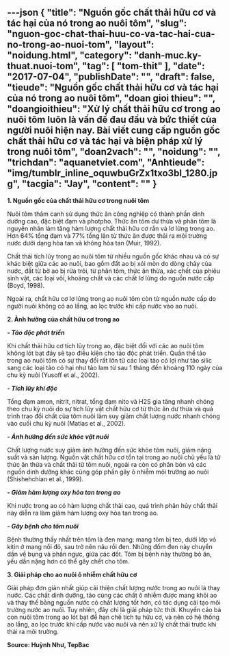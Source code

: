 ---json
{
    "title": "Nguồn gốc chất thải hữu cơ và tác hại của nó trong ao nuôi tôm",
    "slug": "nguon-goc-chat-thai-huu-co-va-tac-hai-cua-no-trong-ao-nuoi-tom",
    "layout": "noidung.html",
    "category": "danh-muc.ky-thuat.nuoi-tom",
    "tag": [
        "tom-thit"
    ],
    "date": "2017-07-04",
    "publishDate": "",
    "draft": false,
    "tieude": "Nguồn gốc chất thải hữu cơ và tác hại của nó trong ao nuôi tôm",
    "doan gioi thieu": "",
    "doangioithieu": "Xử lý chất thải hữu cơ trong ao nuôi tôm luôn là vấn đề đau đầu và bức thiết của người nuôi hiện nay. Bài viết cung cấp nguồn gốc chất thải hữu cơ và tác hại và biện pháp xử lý trong nuôi tôm",
    "doan2vach": "",
    "noidung": "",
    "trichdan": "aquanetviet.com",
    "Anhtieude": "img/tumblr_inline_oquwbuGrZx1txo3bl_1280.jpg",
    "tacgia": "Jay",
    "__content__": ""
}
---
<p><strong>1. Nguồn gốc của chất thải hữu cơ trong nu&ocirc;i t&ocirc;m</strong></p>

<p>Nu&ocirc;i t&ocirc;m th&acirc;m canh sử dụng thức ăn c&ocirc;ng nghiệp c&oacute; th&agrave;nh phần dinh dưỡng cao, đặc biệt đạm v&agrave; photpho. Thức ăn t&ocirc;m dư thừa v&agrave; ph&acirc;n t&ocirc;m l&agrave; nguy&ecirc;n nh&acirc;n l&agrave;m tăng h&agrave;m lượng chất thải hữu cơ rắn v&agrave; lơ lửng trong ao. Hơn 64% tổng đạm v&agrave; 77% tổng l&acirc;n từ thức ăn được thải ra m&ocirc;i trường nước dưới dạng h&ograve;a tan v&agrave; kh&ocirc;ng h&ograve;a tan (Muir, 1992).</p>

<p>Chất thải t&iacute;ch lũy trong ao nu&ocirc;i t&ocirc;m từ nhiều nguồn gốc kh&aacute;c nhau v&agrave; c&oacute; sự kh&aacute;c biệt giữa c&aacute;c ao nu&ocirc;i, bao gồm đất ao bị x&oacute;i m&ograve;n do d&ograve;ng chảy của nước, đất từ bờ ao bị rửa tr&ocirc;i, từ ph&acirc;n t&ocirc;m, thức ăn thừa, x&aacute;c chết của phi&ecirc;u sinh vật, c&aacute;c loại v&ocirc;i, kho&aacute;ng chất v&agrave; c&aacute;c chất lơ lửng do nguồn nước cấp (Boyd, 1998).</p>

<p>Ngo&agrave;i ra, chất hữu cơ lơ lửng trong ao nu&ocirc;i t&ocirc;m c&ograve;n từ nguồn nước cấp do người nu&ocirc;i kh&ocirc;ng c&oacute; ao lắng, ao lọc trước khi cấp nước v&agrave;o ao nu&ocirc;i.</p>

<p><strong>2. Ảnh hưởng của chất hữu cơ trong ao</strong></p>

<p><em><strong>- Tảo độc ph&aacute;t triển</strong></em></p>

<p>Khi chất thải hữu cơ t&iacute;ch lũy trong ao, đặc biệt đối với c&aacute;c ao nu&ocirc;i t&ocirc;m kh&ocirc;ng l&oacute;t bạt đ&aacute;y sẽ tạo điều kiện cho tảo độc ph&aacute;t triển. Quần thể tảo trong ao nu&ocirc;i t&ocirc;m c&oacute; sự thay đổi rất lớn từ c&aacute;c loại tảo c&oacute; lợi như tảo silic sang c&aacute;c loại tảo c&oacute; hại như tảo lam từ sau 1 th&aacute;ng đến khoảng 110 ng&agrave;y của chu kỳ nu&ocirc;i (Yusoff et al., 2002).</p>

<p><em><strong>- T&iacute;ch lũy kh&iacute; độc</strong></em></p>

<p>Tổng đạm amon, nitrit, nitrat, tổng đạm nito v&agrave; H2S gia tăng nhanh ch&oacute;ng theo chu kỳ nu&ocirc;i do sự t&iacute;ch lũy vật chất hữu cơ từ thức ăn dư thừa v&agrave; qu&aacute; tr&igrave;nh trao đổi chất của t&ocirc;m nu&ocirc;i l&agrave;m suy giảm chất lượng nước nhanh ch&oacute;ng v&agrave;o cuối chu kỳ nu&ocirc;i (Matias et al., 2002).</p>

<p><em><strong>- Ảnh hưởng đến sức khỏe vật nu&ocirc;i</strong></em></p>

<p>Chất lượng nước suy giảm ảnh hưởng đến sức khỏe t&ocirc;m nu&ocirc;i, giảm năng suất v&agrave; sản lượng. Nguồn vật chất hữu cơ tồn tại trong ao nu&ocirc;i chủ yếu l&agrave; từ thức ăn thừa v&agrave; chất thải từ t&ocirc;m nu&ocirc;i, ngo&agrave;i ra c&ograve;n c&oacute; ph&acirc;n b&oacute;n v&agrave; c&aacute;c nguồn dinh dưỡng kh&aacute;c cũng g&oacute;p phần g&acirc;y &ocirc; nhiễm m&ocirc;i trường ao nu&ocirc;i (Shishehchian et al., 1999).</p>

<p><em><strong>- Giảm h&agrave;m lượng oxy h&ograve;a tan trong ao</strong></em></p>

<p>Khi nước trong ao c&oacute; h&agrave;m lượng chất thải cao, qu&aacute; tr&igrave;nh ph&acirc;n hủy chất thải n&agrave;y diễn ra l&agrave;m giảm h&agrave;m lượng oxy h&ograve;a tan trong ao.</p>

<p><em><strong>- G&acirc;y bệnh cho t&ocirc;m nu&ocirc;i</strong></em></p>

<p>Bệnh thường thấy nhất tr&ecirc;n t&ocirc;m l&agrave; đen mang: mang t&ocirc;m bị teo, dưới lớp vỏ kitin ở mang nổi đỏ, sau trở n&ecirc;n n&acirc;u rồi đen. Những đốm đen n&agrave;y chuyển dần về bụng v&agrave; phần ngực, giữa c&aacute;c đốt. T&ocirc;m bị bệnh n&agrave;y thường bỏ ăn, yếu dần nặng hơn c&oacute; thể g&acirc;y chết cho t&ocirc;m.</p>

<p><strong>3. Giải ph&aacute;p cho ao nu&ocirc;i &ocirc; nhiễm chất hữu cơ</strong></p>

<p>Giải ph&aacute;p đơn giản nhất gi&uacute;p cải thiện chất lượng nước trong ao nu&ocirc;i l&agrave; thay nước. C&aacute;c chất dinh dưỡng, tảo c&ugrave;ng c&aacute;c chất &ocirc; nhiễm được mang khỏi ao v&agrave; thay thế bằng nguồn nước c&oacute; chất lượng tốt hơn, c&oacute; t&aacute;c dụng cải tạo m&ocirc;i trường nước ao nu&ocirc;i. Tuy nhi&ecirc;n, đ&acirc;y chỉ l&agrave; giải ph&aacute;p tức thời. Khuyến c&aacute;o b&agrave; con nu&ocirc;i t&ocirc;m trong ao l&oacute;t bạt để hạn chế t&iacute;ch tụ hữu cơ, v&agrave; n&ecirc;n c&oacute; hệ thống ao lắng, ao lọc trước khi cấp nước v&agrave;o nu&ocirc;i v&agrave; n&ecirc;n xử l&yacute; chất thải trước khi thải ra m&ocirc;i trường.</p>

<p><strong>Source:&nbsp;Huỳnh Như, TepBac</strong></p>
